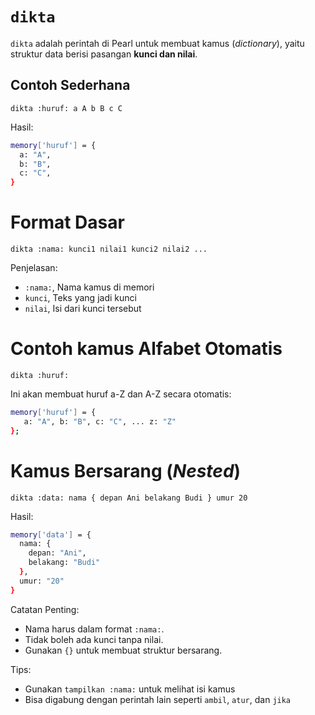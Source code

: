 # `dikta`
`dikta` adalah perintah di Pearl untuk membuat kamus (_dictionary_), yaitu struktur data berisi pasangan **kunci dan nilai**.

## Contoh Sederhana
```pearl
dikta :huruf: a A b B c C
```
Hasil:
```bash
memory['huruf'] = {
  a: "A",
  b: "B",
  c: "C",
}
```

# Format Dasar
```pearl
dikta :nama: kunci1 nilai1 kunci2 nilai2 ...
```
Penjelasan:
- `:nama:`, Nama kamus di memori
- `kunci`, Teks yang jadi kunci
- `nilai`, Isi dari kunci tersebut

# Contoh kamus Alfabet Otomatis
```pearl
dikta :huruf:
```
Ini akan membuat huruf a-Z dan A-Z secara otomatis:
```bash
memory['huruf'] = {
   a: "A", b: "B", c: "C", ... z: "Z"
};
```

 # Kamus Bersarang (_Nested_)
```pearl
dikta :data: nama { depan Ani belakang Budi } umur 20
```

Hasil:
```bash
memory['data'] = {
  nama: {
    depan: "Ani",
    belakang: "Budi"
  },
  umur: "20"
}
```

Catatan Penting:
- Nama harus dalam format `:nama:`.
- Tidak boleh ada kunci tanpa nilai.
- Gunakan `{}` untuk membuat struktur bersarang.

Tips:
- Gunakan `tampilkan :nama:` untuk melihat isi kamus
- Bisa digabung dengan perintah lain seperti `ambil`, `atur`, dan `jika`
